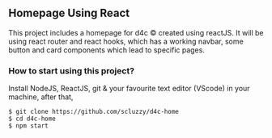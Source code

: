 ## Homepage Using React

This project includes a homepage for d4c © created using reactJS. It will be using react router and react hooks, which has a working navbar, some button and card components which lead to specific pages.

### How to start using this project?

Install NodeJS, ReactJS, git & your favourite text editor (VScode) in your machine, after that,
```
$ git clone https://github.com/scluzzy/d4c-home
$ cd d4c-home
$ npm start

```



